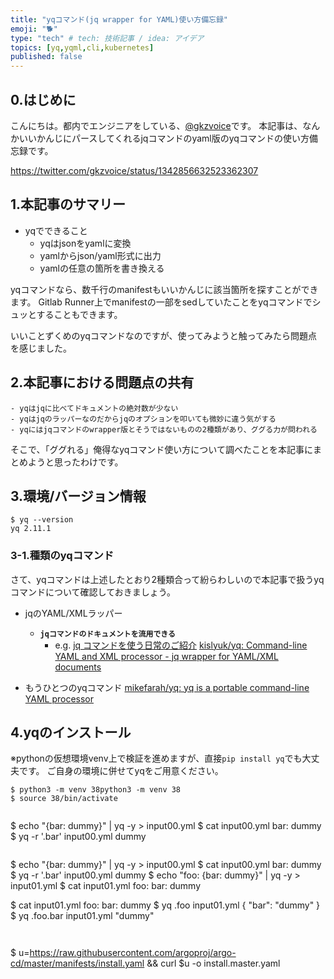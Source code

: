 ```yaml
---
title: "yqコマンド(jq wrapper for YAML)使い方備忘録"
emoji: "🐕"
type: "tech" # tech: 技術記事 / idea: アイデア
topics: [yq,yqml,cli,kubernetes]
published: false
---
```


## 0.はじめに
こんにちは。都内でエンジニアをしている、[@gkzvoice](https://twitter.com/gkzvoice)です。
本記事は、なんかいいかんじにパースしてくれるjqコマンドのyaml版のyqコマンドの使い方備忘録です。

https://twitter.com/gkzvoice/status/1342856632523362307


## 1.本記事のサマリー

- yqでできること
  - yqはjsonをyamlに変換
  - yamlからjson/yaml形式に出力
  - yamlの任意の箇所を書き換える

yqコマンドなら、数千行のmanifestもいいかんじに該当箇所を探すことができます。
Gitlab Runner上でmanifestの一部をsedしていたことをyqコマンドでシュッとすることもできます。

いいことずくめのyqコマンドなのですが、使ってみようと触ってみたら問題点を感じました。

## 2.本記事における問題点の共有

```
- yqはjqに比べてドキュメントの絶対数が少ない
- yqはjqのラッパーなのだからjqのオプションを叩いても微妙に違う気がする
- yqにはjqコマンドのwrapper版とそうではないものの2種類があり、ググる力が問われる
```

そこで、「ググれる」俺得なyqコマンド使い方について調べたことを本記事にまとめようと思ったわけです。

## 3.環境/バージョン情報

```
$ yq --version
yq 2.11.1
```
### 3-1.種類のyqコマンド
さて、yqコマンドは上述したとおり2種類合って紛らわしいので本記事で扱うyqコマンドについて確認しておきましょう。

- jqのYAML/XMLラッパー
  - **`jqコマンドのドキュメントを流用できる`**
    - e.g. [jq コマンドを使う日常のご紹介](https://twitter.com/gkzvoice/status/1337681052639227910?s=20)
[kislyuk/yq: Command-line YAML and XML processor - jq wrapper for YAML/XML documents](https://github.com/kislyuk/yq)

- もうひとつのyqコマンド
[mikefarah/yq: yq is a portable command-line YAML processor](https://github.com/mikefarah/yq)


## 4.yqのインストール
※pythonの仮想環境venv上で検証を進めますが、直接`pip install yq`でも大丈夫です。
ご自身の環境に併せてyqをご用意ください。

```
$ python3 -m venv 38python3 -m venv 38
$ source 38/bin/activate
```

```

```
$ echo "{bar: dummy}" | yq -y > input00.yml
$ cat input00.yml
bar: dummy
$ yq -r '.bar' input00.yml 
dummy
```

```
$ echo "{bar: dummy}" | yq -y > input00.yml
$ cat input00.yml
bar: dummy
$ yq -r '.bar' input00.yml 
dummy
$ echo "foo: {bar: dummy}" | yq -y > input01.yml
$ cat input01.yml 
foo:
  bar: dummy


$ cat input01.yml 
foo: 
  bar: dummy
$ yq .foo input01.yml 
{
  "bar": "dummy"
}
$ yq .foo.bar input01.yml
"dummy"
```


```
$ u=https://raw.githubusercontent.com/argoproj/argo-cd/master/manifests/install.yaml && curl $u -o install.master.yaml
```

